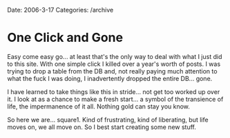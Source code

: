 Date: 2006-3-17
Categories: /archive

# One Click and Gone

Easy come easy go... at least that's the only way to deal with what I just did to this site.  With one simple click I killed over a year's worth of posts.  I was trying to drop a table from the DB and, not really paying much attention to what the fuck I was doing, I inadvertently dropped the entire DB... gone.

I have learned to take things like this in stride... not get too worked up over it.   I look at as a chance to make a fresh start... a symbol of the transience of life, the impermanence of it all.  Nothing gold can stay you know.

So here we are... square1.  Kind of frustrating, kind of liberating, but life moves on, we all move on.  So I best start creating some new stuff.
